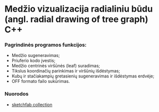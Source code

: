 Medžio vizualizacija radialiniu būdu (angl. radial drawing of tree graph) C++
============

### Pagrindinės programos funkcijos:
  - Medžio sugeneravimas;
  - Priuferio kodo įvestis;
  - Medžio centrinės viršūnės (leaf) suradimas;
  - Tikslus koordinačių parinkimas ir viršūnių išdėstymas;
  - Kubų ir stačiakampių gretasienių sugeneravimas ir išdėstymas erdvėje;
  - OFF formato failo sukūrimas.

### Nuorodos
- [sketchfab collection](https://skfb.ly/6yWAr)
